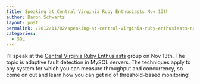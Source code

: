 ```yaml
---
title: Speaking at Central Virginia Ruby Enthusiasts Nov 13th
author: Baron Schwartz
layout: post
permalink: /2012/11/02/speaking-at-central-virginia-ruby-enthusiasts-nov-13th/
categories:
  - SQL
---
```

I&#8217;ll speak at the [Central Virginia Ruby Enthusiasts][1] group on Nov 13th. The topic is adaptive fault detection in MySQL servers. The techniques apply to any system for which you can measure throughput and concurrency, so come on out and learn how you can get rid of threshold-based monitoring!

 [1]: http://www.meetup.com/804RVA/events/85518862/